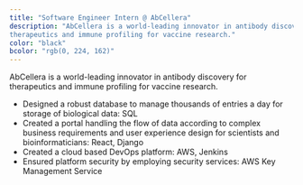 ```yaml
---
title: "Software Engineer Intern @ AbCellera"
description: "AbCellera is a world-leading innovator in antibody discovery for
therapeutics and immune profiling for vaccine research."
color: "black"
bcolor: "rgb(0, 224, 162)"
---
```

AbCellera is a world-leading innovator in antibody discovery for
therapeutics and immune profiling for vaccine research. 
- Designed a robust database to manage thousands of entries a day for storage of biological data: SQL 
- Created a portal handling the flow of data according to complex business requirements and user experience design for scientists and bioinformaticians: React, Django 
- Created a cloud based DevOps platform: AWS, Jenkins 
- Ensured platform security by employing security services: AWS Key Management Service
